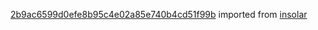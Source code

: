 [2b9ac6599d0efe8b95c4e02a85e740b4cd51f99b](https://github.com/insolar/insolar/commit/2b9ac6599d0efe8b95c4e02a85e740b4cd51f99b) imported from [insolar](https://github.com/insolar/insolar)
